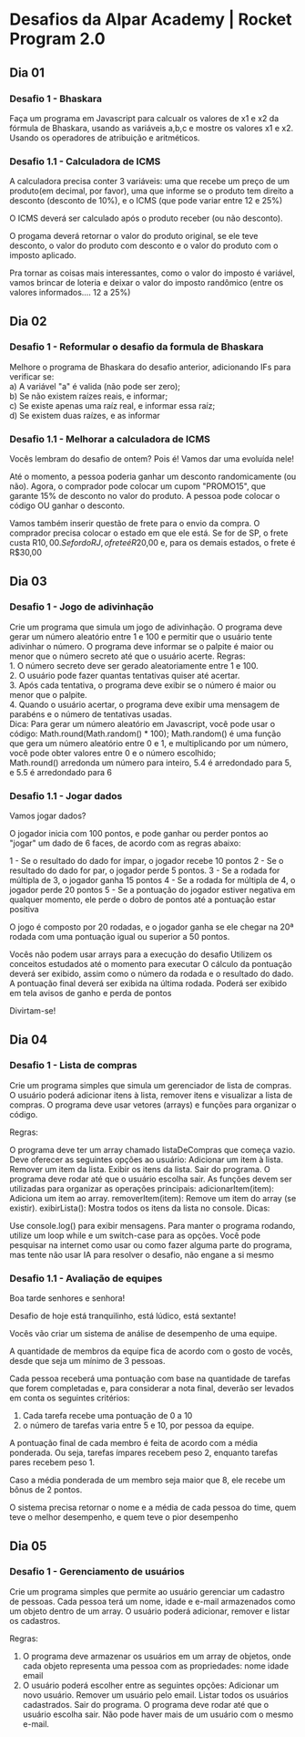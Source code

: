 <h1><strong>Desafios da Alpar Academy | Rocket Program 2.0 </strong></h1>

<h2>Dia 01</h2>
<h3><strong>Desafio 1 - Bhaskara</strong></h3>
<p>Faça um programa em Javascript para calcualr os valores de x1 e x2 da fórmula de Bhaskara, usando as variáveis
a,b,c e mostre os valores x1 e x2. Usando os operadores de atribuição e aritméticos.</p>

<h3><strong>Desafio 1.1 - Calculadora de ICMS</strong></h3>
<p>A calculadora precisa conter 3 variáveis: uma que recebe um preço de um produto(em decimal, por favor), uma que informe se o produto tem direito a desconto (desconto de 10%), e o ICMS (que pode variar entre 12 e 25%)
 
O ICMS deverá ser calculado após o produto receber (ou não desconto). 
 
O progama deverá retornar o valor do produto original, se ele teve desconto, o valor do produto com desconto e o valor do produto com o imposto aplicado. 
 
Pra tornar as coisas mais interessantes, como o valor do imposto é variável, vamos brincar de loteria e deixar o valor do imposto randômico (entre os valores informados.... 12 a 25%)</p>

<h2>Dia 02</h2>
<h3><strong>Desafio 1 - Reformular o desafio da formula de Bhaskara</strong></h3>
<p>Melhore o programa de Bhaskara do desafio anterior, adicionando IFs para verificar se: <br>
a) A variável "a" é valida (não pode ser zero);<br>
b) Se não existem raízes reais, e informar;<br>
c) Se existe apenas uma raíz real, e informar essa raíz; <br>
d) Se existem duas raízes, e as informar</p>

<h3><strong>Desafio 1.1 - Melhorar a calculadora de ICMS</strong></h3>
<p>Vocês lembram do desafio de ontem? Pois é! Vamos dar uma evoluída nele! 
 
Até o momento, a pessoa poderia ganhar um desconto randomicamente (ou não). Agora, o comprador pode colocar um cupom "PROMO15", que garante 15% de desconto no valor do produto. A pessoa pode colocar o código OU ganhar o desconto. 
 
Vamos também inserir questão de frete para o envio da compra. O comprador precisa colocar o estado em que ele está. Se for de SP, o frete custa R$10,00. Se for do RJ, o frete é R$20,00 e, para os demais estados, o frete é R$30,00</p>

<h2>Dia 03</h2>
<h3><strong>Desafio 1 - Jogo de adivinhação</strong></h3>
<p>Crie um programa que simula um jogo de adivinhação. O programa deve gerar um número
aleatório entre 1 e 100 e permitir que o usuário tente adivinhar o número. O programa
deve informar se o palpite é maior ou menor que o número secreto até que o usuário
acerte.
Regras:<br>
1. O número secreto deve ser gerado aleatoriamente entre 1 e 100.<br>
2. O usuário pode fazer quantas tentativas quiser até acertar.<br>
3. Após cada tentativa, o programa deve exibir se o número é maior ou menor que o
palpite.<br>
4. Quando o usuário acertar, o programa deve exibir uma mensagem de parabéns e o
número de tentativas usadas.<br>
Dica:
Para gerar um número aleatório em Javascript, você pode usar o código:
Math.round(Math.random() * 100);
Math.random() é uma função que gera um número aleatório entre 0 e 1, e multiplicando
por um número, você pode obter valores entre 0 e o número escolhido;<br>
Math.round() arredonda um número para inteiro, 5.4 é arredondado para 5, e 5.5 é
arredondado para 6</p>

<h3><strong>Desafio 1.1 - Jogar dados</strong></h3>
<p>Vamos jogar dados?
 
O jogador inicia com 100 pontos, e pode ganhar ou perder pontos ao "jogar" um dado de 6 faces, de acordo com as regras abaixo:
 
1 - Se o resultado do dado for ímpar, o jogador recebe 10 pontos
2 - Se o resultado do dado for par, o jogador perde 5 pontos.
3 - Se a rodada for múltipla de 3, o jogador ganha 15 pontos
4 - Se a rodada for múltipla de 4, o jogador perde 20 pontos
5 - Se a pontuação do jogador estiver negativa em qualquer momento, ele perde o dobro de pontos até a pontuação estar positiva
 
O jogo é composto por 20 rodadas, e o jogador ganha se ele chegar na 20ª rodada com uma pontuação igual ou superior a 50 pontos.
 
Vocês não podem usar arrays para a execução do desafio
Utilizem os conceitos estudados até o momento para executar
O cálculo da pontuação deverá ser exibido, assim como o número da rodada e o resultado do dado.
A pontuação final deverá ser exibida na última rodada.
Poderá ser exibido em tela avisos de ganho e perda de pontos
 
Divirtam-se!</p>

<h2>Dia 04</h2>
<h3><strong>Desafio 1 - Lista de compras</strong></h3>
Crie um programa simples que simula um gerenciador de lista de compras. O usuário poderá adicionar itens à lista, remover itens e visualizar a lista de compras. O programa deve usar vetores (arrays) e funções para organizar o código.

Regras:

O programa deve ter um array chamado listaDeCompras que começa vazio.
Deve oferecer as seguintes opções ao usuário:
Adicionar um item à lista.
Remover um item da lista.
Exibir os itens da lista.
Sair do programa.
O programa deve rodar até que o usuário escolha sair.
As funções devem ser utilizadas para organizar as operações principais:
adicionarItem(item): Adiciona um item ao array.
removerItem(item): Remove um item do array (se existir).
exibirLista(): Mostra todos os itens da lista no console.
Dicas:

Use console.log() para exibir mensagens.
Para manter o programa rodando, utilize um loop while e um switch-case para as opções.
Você pode pesquisar na internet como usar ou como fazer alguma parte do programa, mas tente não usar IA para resolver o desafio, não engane a si mesmo


<h3><strong>Desafio 1.1 - Avaliação de equipes</strong></h3>
Boa tarde senhores e senhora!
 
Desafio de hoje está tranquilinho, está lúdico, está sextante! 
 
Vocês vão criar um sistema de análise de desempenho de uma equipe. 
 
A quantidade de membros da equipe fica de acordo com o gosto de vocês, desde que seja um mínimo de 3 pessoas. 
 
Cada pessoa receberá uma pontuação com base na quantidade de tarefas que forem completadas e, para considerar a nota final, deverão ser levados em conta os seguintes critérios:
 
1) Cada tarefa recebe uma pontuação de 0 a 10
2) o número de tarefas varia entre 5 e 10, por pessoa da equipe.
 
A pontuação final de cada membro é feita de acordo com a média ponderada. Ou seja, tarefas ímpares recebem peso 2, enquanto tarefas pares recebem peso 1. 
 
Caso a média ponderada de um membro seja maior que 8, ele recebe um bônus de 2 pontos. 
 
O sistema precisa retornar o nome e a média de cada pessoa do time, quem teve o melhor desempenho, e quem teve o pior desempenho


<h2>Dia 05</h2>
<h3><strong>Desafio 1 - Gerenciamento de usuários</strong></h3>
Crie um programa simples que permite ao usuário gerenciar um cadastro de pessoas. Cada pessoa terá um nome, idade e e-mail armazenados como um objeto dentro de um array. O usuário poderá adicionar, remover e listar os cadastros.

Regras:

1. O programa deve armazenar os usuários em um array de objetos, onde cada objeto representa uma pessoa com as propriedades:
nome
idade
email
2. O usuário poderá escolher entre as seguintes opções:
Adicionar um novo usuário.
Remover um usuário pelo email.
Listar todos os usuários cadastrados.
Sair do programa.
O programa deve rodar até que o usuário escolha sair.
Não pode haver mais de um usuário com o mesmo e-mail.
